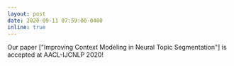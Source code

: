 ```yaml
---
layout: post
date: 2020-09-11 07:59:00-0400
inline: true
---
```


Our paper ["Improving Context Modeling in Neural Topic Segmentation"] is accepted at AACL-IJCNLP 2020!
